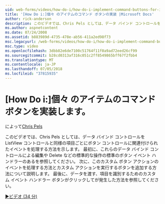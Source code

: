 ```yaml
---
uid: web-forms/videos/how-do-i/how-do-i-implement-command-buttons-for-individual-items
title: '[How Do i:]個々 のアイテムのコマンド ボタンの実装 |Microsoft Docs'
author: rick-anderson
description: このビデオでは、Chris Pels としては、データ バインド コントロールを ListView コントロールと同様の項目ごとにボタン コントロールに関連付けられたイベントを処理する方法を示します。 まずは。。。
ms.author: aspnetcontent
ms.date: 07/24/2008
ms.assetid: b883989d-4735-478e-ab56-411a2ed98f73
msc.legacyurl: /web-forms/videos/how-do-i/how-do-i-implement-command-buttons-for-individual-items
msc.type: video
ms.openlocfilehash: 3dbb82e6de7100c51764f11f0a9ad72eed26cf99
ms.sourcegitcommit: b28cd0313af316c051c2ff8549865bff67f2fbb4
ms.translationtype: MT
ms.contentlocale: ja-JP
ms.lasthandoff: 07/05/2018
ms.locfileid: "37815935"
---
```

<a name="how-do-i-implement-command-buttons-for-individual-items"></a>[How Do i:]個々 のアイテムのコマンド ボタンを実装します。
====================
によって[Chris Pels](https://twitter.com/chrispels)

このビデオでは、Chris Pels としては、データ バインド コントロールを ListView コントロールと同様の項目ごとにボタン コントロールに関連付けられたイベントを処理する方法を示します。 最初に、これらのデータ バインド コントロールによる編集や Delete などの標準的な操作の標準のボタン イベント ハンドラーのあるを参照してください。 次に、このカスタム ボタン アクションのイベントを処理する方法とカスタム アクションを実行するボタンを追加する方法について説明します。 最後に、データを渡す、項目を識別するためのカスタム イベント ハンドラー ボタンがクリックしてが発生した方法を参照してください。

[&#9654;ビデオ (34 分)](https://channel9.msdn.com/Blogs/ASP-NET-Site-Videos/how-do-i-implement-command-buttons-for-individual-items)
